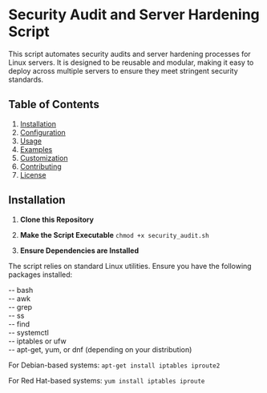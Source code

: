 # Security Audit and Server Hardening Script

This script automates security audits and server hardening processes for Linux servers. It is designed to be reusable and modular, making it easy to deploy across multiple servers to ensure they meet stringent security standards.

## Table of Contents
1. [Installation](#installation)
2. [Configuration](#configuration)
3. [Usage](#usage)
4. [Examples](#examples)
5. [Customization](#customization)
6. [Contributing](#contributing)
7. [License](#license)

## Installation

1. **Clone this Repository**

2. **Make the Script Executable**
`chmod +x security_audit.sh
`

3. **Ensure Dependencies are Installed**

The script relies on standard Linux utilities. Ensure you have the following packages installed:

  -- bash  
  -- awk  
  -- grep  
  -- ss  
  -- find  
  -- systemctl  
  -- iptables or ufw  
  -- apt-get, yum, or dnf (depending on your distribution)  

For Debian-based systems:
`
apt-get install iptables iproute2
`

For Red Hat-based systems:
`
yum install iptables iproute
`

